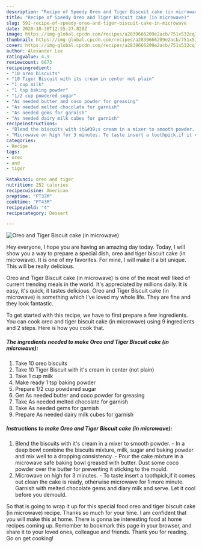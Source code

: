 ```yaml
---
description: "Recipe of Speedy Oreo and Tiger Biscuit cake (in microwave)"
title: "Recipe of Speedy Oreo and Tiger Biscuit cake (in microwave)"
slug: 591-recipe-of-speedy-oreo-and-tiger-biscuit-cake-in-microwave
date: 2020-10-30T12:55:27.828Z
image: https://img-global.cpcdn.com/recipes/a2839666209e2acb/751x532cq70/oreo-and-tiger-biscuit-cake-in-microwave-recipe-main-photo.jpg
thumbnail: https://img-global.cpcdn.com/recipes/a2839666209e2acb/751x532cq70/oreo-and-tiger-biscuit-cake-in-microwave-recipe-main-photo.jpg
cover: https://img-global.cpcdn.com/recipes/a2839666209e2acb/751x532cq70/oreo-and-tiger-biscuit-cake-in-microwave-recipe-main-photo.jpg
author: Alexander Lee
ratingvalue: 4.9
reviewcount: 6673
recipeingredient:
- "10 oreo biscuits"
- "10 Tiger Biscuit with its cream in center not plain"
- "1 cup milk"
- "1 tsp baking powder"
- "1/2 cup powdered sugar"
- "As needed butter and coco powder for greasing"
- "As needed melted chocolate for garnish"
- "As needed gems for garnish"
- "As needed dairy milk cubes for garnish"
recipeinstructions:
- "Blend the biscuits with it&#39;s cream in a mixer to smooth powder. In a deep bowl combine the biscuits mixture, milk, sugar and baking powder and mix well to a dropping consistency. Pour the cake mixture in a microwave safe baking bowl greased with butter. Dust some coco powder over the butter for preventing it sticking to the mould."
- "Microwave on high for 3 minutes. To taste insert a toothpick,if it comes out clean the cake is ready, otherwise microwave for 1 more minute. Garnish with melted chocolate gems and diary milk and serve. Let it cool before you demould."
categories:
- Recipe
tags:
- oreo
- and
- tiger

katakunci: oreo and tiger 
nutrition: 252 calories
recipecuisine: American
preptime: "PT37M"
cooktime: "PT43M"
recipeyield: "4"
recipecategory: Dessert

---
```



![Oreo and Tiger Biscuit cake (in microwave)](https://img-global.cpcdn.com/recipes/a2839666209e2acb/751x532cq70/oreo-and-tiger-biscuit-cake-in-microwave-recipe-main-photo.jpg)

Hey everyone, I hope you are having an amazing day today. Today, I will show you a way to prepare a special dish, oreo and tiger biscuit cake (in microwave). It is one of my favorites. For mine, I will make it a bit unique. This will be really delicious.



Oreo and Tiger Biscuit cake (in microwave) is one of the most well liked of current trending meals in the world. It's appreciated by millions daily. It is easy, it's quick, it tastes delicious. Oreo and Tiger Biscuit cake (in microwave) is something which I've loved my whole life. They are fine and they look fantastic.


To get started with this recipe, we have to first prepare a few ingredients. You can cook oreo and tiger biscuit cake (in microwave) using 9 ingredients and 2 steps. Here is how you cook that.

<!--inarticleads1-->

##### The ingredients needed to make Oreo and Tiger Biscuit cake (in microwave):

1. Take 10 oreo biscuits
1. Take 10 Tiger Biscuit with it&#39;s cream in center (not plain)
1. Take 1 cup milk
1. Make ready 1 tsp baking powder
1. Prepare 1/2 cup powdered sugar
1. Get As needed butter and coco powder for greasing
1. Take As needed melted chocolate for garnish
1. Take As needed gems for garnish
1. Prepare As needed dairy milk cubes for garnish




<!--inarticleads2-->

##### Instructions to make Oreo and Tiger Biscuit cake (in microwave):

1. Blend the biscuits with it&#39;s cream in a mixer to smooth powder. - In a deep bowl combine the biscuits mixture, milk, sugar and baking powder and mix well to a dropping consistency. - Pour the cake mixture in a microwave safe baking bowl greased with butter. Dust some coco powder over the butter for preventing it sticking to the mould.
1. Microwave on high for 3 minutes. - To taste insert a toothpick,if it comes out clean the cake is ready, otherwise microwave for 1 more minute. Garnish with melted chocolate gems and diary milk and serve. Let it cool before you demould.




So that is going to wrap it up for this special food oreo and tiger biscuit cake (in microwave) recipe. Thanks so much for your time. I am confident that you will make this at home. There is gonna be interesting food at home recipes coming up. Remember to bookmark this page in your browser, and share it to your loved ones, colleague and friends. Thank you for reading. Go on get cooking!
